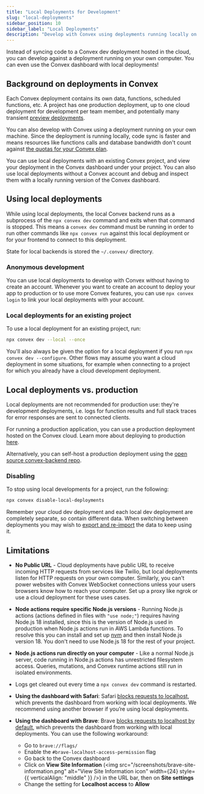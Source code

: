 ```yaml
---
title: "Local Deployments for Development"
slug: "local-deployments"
sidebar_position: 10
sidebar_label: "Local Deployments"
description: "Develop with Convex using deployments running locally on your machine"
---
```


Instead of syncing code to a Convex dev deployment hosted in the cloud, you can
develop against a deployment running on your own computer. You can even use the
Convex dashboard with local deployments!

## Background on deployments in Convex

Each Convex deployment contains its own data, functions, scheduled functions,
etc. A project has one production deployment, up to one cloud deployment for
development per team member, and potentially many transient
[preview deployments](/production/hosting/preview-deployments.mdx).

You can also develop with Convex using a deployment running on your own machine.
Since the deployment is running locally, code sync is faster and means resources
like functions calls and database bandwidth don't count against
[the quotas for your Convex plan](https://www.convex.dev/pricing).

You can use local deployments with an existing Convex project, and view your
deployment in the Convex dashboard under your project. You can also use local
deployments without a Convex account and debug and inspect them with a locally
running version of the Convex dashboard.

## Using local deployments

<BetaAdmonition feature="Local deployments" verb="are" />

While using local deployments, the local Convex backend runs as a subprocess of
the `npx convex dev` command and exits when that command is stopped. This means
a `convex dev` command must be running in order to run other commands like
`npx convex run` against this local deployment or for your frontend to connect
to this deployment.

State for local backends is stored the `~/.convex/` directory.

### Anonymous development

You can use local deployments to develop with Convex without having to create an
account. Whenever you want to create an account to deploy your app to production
or to use more Convex features, you can use `npx convex login` to link your
local deployments with your account.

### Local deployments for an existing project

To use a local deployment for an existing project, run:

```sh
npx convex dev --local --once
```

You'll also always be given the option for a local deployment if you run
`npx convex dev --configure`. Other flows may assume you want a cloud deployment
in some situations, for example when connecting to a project for which you
already have a cloud development deployment.

## Local deployments vs. production

Local deployments are not recommended for production use: they're development
deployments, i.e. logs for function results and full stack traces for error
responses are sent to connected clients.

For running a production application, you can use a production deployment hosted
on the Convex cloud. Learn more about deploying to production
[here](/production.mdx).

Alternatively, you can self-host a production deployment using the
[open source convex-backend repo](https://github.com/get-convex/convex-backend).

### Disabling

To stop using local developments for a project, run the following:

```sh
npx convex disable-local-deployments
```

Remember your cloud dev deployment and each local dev deployment are completely
separate, so contain different data. When switching between deployments you may
wish to [export and re-import](/database/import-export/import-export.mdx) the
data to keep using it.

## Limitations

- **No Public URL** - Cloud deployments have public URL to receive incoming HTTP
  requests from services like Twilio, but local deployments listen for HTTP
  requests on your own computer. Similarly, you can't power websites with Convex
  WebSocket connections unless your users browsers know how to reach your
  computer. Set up a proxy like ngrok or use a cloud deployment for these uses
  cases.

- **Node actions require specific Node.js versions** - Running Node.js actions
  (actions defined in files with `"use node;"`) requires having Node.js 18
  installed, since this is the version of Node.js used in production when
  Node.js actions run in AWS Lambda functions. To resolve this you can install
  and set up [nvm](https://github.com/nvm-sh/nvm) and then install Node.js
  version 18. You don't need to use Node.js 18 for the rest of your project.

- **Node.js actions run directly on your computer** - Like a normal Node.js
  server, code running in Node.js actions has unrestricted filesystem access.
  Queries, mutations, and Convex runtime actions still run in isolated
  environments.

- Logs get cleared out every time a `npx convex dev` command is restarted.

- <a id="safari"></a> **Using the dashboard with Safari**: Safari [blocks
  requests to localhost](https://bugs.webkit.org/show_bug.cgi?id=171934), which
  prevents the dashboard from working with local deployments. We recommend using
  another browser if you’re using local deployments.

- <a id="brave"></a> **Using the dashboard with Brave**: Brave [blocks requests
  to localhost by
  default](https://brave.com/privacy-updates/27-localhost-permission/), which
  prevents the dashboard from working with local deployments. You can use the
  following workaround:
  - Go to `brave://flags/`
  - Enable the `#brave-localhost-access-permission` flag
  - Go back to the Convex dashboard
  - Click on **View Site Information**
    (<img src="/screenshots/brave-site-information.png" alt="View Site Information icon" width={24} style={{ verticalAlign: "middle" }} />)
    in the URL bar, then on **Site settings**
  - Change the setting for **Localhost access** to **Allow**
